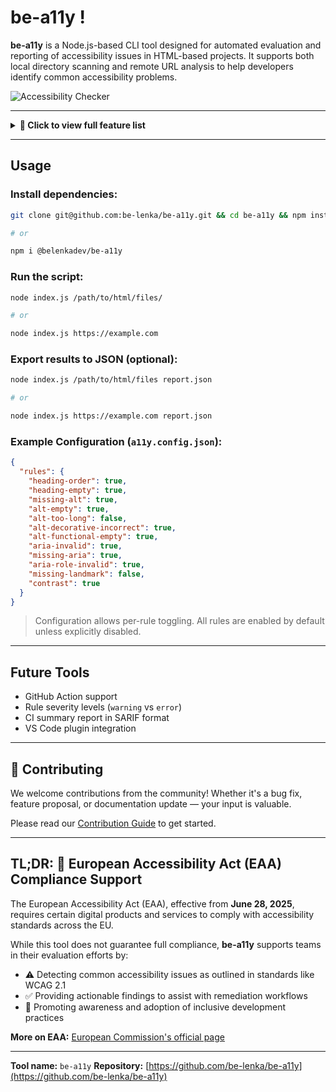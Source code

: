# be-a11y !

**be-a11y** is a Node.js-based CLI tool designed for automated evaluation and reporting of accessibility issues in HTML-based projects. It supports both local directory scanning and remote URL analysis to help developers identify common accessibility problems.

![Accessibility Checker](https://github.com/user-attachments/assets/40c82668-7894-4560-a7ed-77f892021bdd)

---

<details>
<summary><strong>🧩 Click to view full feature list</strong></summary>

## ✅ Features

### 📐 Heading Structure
- Detects incorrect heading level order (e.g., `h1` → `h3` skipped)
- Flags empty headings (`<h1>`–`<h6>`) with no or whitespace-only content
- Warns if multiple `<h1>` tags are present

### 🖼️ Image Accessibility
- Verifies that `<img>` tags have appropriate `alt` attributes
  - ⬜ Flags empty `alt` attributes
  - ↔️ Detects excessively long `alt` texts (configurable)
  - 🌈 Ensures decorative images have correct `alt=""` or role attributes
  - 🔗 Highlights functional images (e.g., inside links/buttons) with empty `alt`
  - 📛 Detects redundant `title` attributes that duplicate the `alt` content
  - 🖼️ Verifies `<iframe>` elements include a descriptive, non-empty `title` attribute (assistive tech-friendly) (new!)

### ♿ ARIA & Semantics
- Validates `aria-label` and `aria-labelledby` usage
- Ensures `aria-labelledby` references valid IDs
- Flags misuse of ARIA roles (e.g., non-interactive elements with `role="button"`)
- Identifies missing landmark regions (`<main>`, `<nav>`, `<header>`, etc.)

### 👀 Accessible Naming
- Detects elements missing accessible names (like `<button>`, `<a>`, `<svg>`, form fields)
- Warns about unlabeled checkboxes and radio buttons
- 🔗 Checks that `<label>` elements are correctly associated with form controls (via `for` or nesting)

### 📭 Link & ID Hygiene
- Flags empty or placeholder `<a>` tags lacking text or `href`
- Warns about duplicate `id` attributes in the same document

### 🎨 Color Contrast
- Evaluates text/background contrast in inline styles
- Flags contrast below WCAG 2.1 AA threshold (4.5:1)

### 📂 Smart File & URL Analysis
- Recursively analyzes files with extensions: `.html`, `.php`, `.latte`, `.twig`, `.edge`, `.tsx`, `.jsx`
- Ignores common build directories (`node_modules`, `vendor`, `dist`, etc.)
- Accepts URLs and fetches remote pages for evaluation

### 🧪 CI/CD Friendly
- CLI output grouped and color-coded with file names and line numbers
- Returns non-zero exit code when issues are found
- Supports export of evaluation results to JSON

### ⚙️ Custom Configuration
- Fully configurable via `a11y.config.json`
- Enable or disable specific checks
- Fine-tune subrules (e.g., disable `alt-too-long` or `redundant-title`)

</details>

---

## Usage

### Install dependencies:

```bash
git clone git@github.com:be-lenka/be-a11y.git && cd be-a11y && npm install

# or

npm i @belenkadev/be-a11y
```

### Run the script:

```bash
node index.js /path/to/html/files/

# or

node index.js https://example.com
```

### Export results to JSON (optional):

```bash
node index.js /path/to/html/files report.json

# or

node index.js https://example.com report.json
```

### Example Configuration (`a11y.config.json`):

```json
{
  "rules": {
    "heading-order": true,
    "heading-empty": true,
    "missing-alt": true,
    "alt-empty": true,
    "alt-too-long": false,
    "alt-decorative-incorrect": true,
    "alt-functional-empty": true,
    "aria-invalid": true,
    "missing-aria": true,
    "aria-role-invalid": true,
    "missing-landmark": false,
    "contrast": true
  }
}
```

> Configuration allows per-rule toggling. All rules are enabled by default unless explicitly disabled.

---

## Future Tools

* GitHub Action support
* Rule severity levels (`warning` vs `error`)
* CI summary report in SARIF format
* VS Code plugin integration

---

## 🤝 Contributing

We welcome contributions from the community! Whether it's a bug fix, feature proposal, or documentation update — your input is valuable.

Please read our [Contribution Guide](./docs/CONTRIBUTING.md) to get started.

---

## TL;DR: 🏩 European Accessibility Act (EAA) Compliance Support

The European Accessibility Act (EAA), effective from **June 28, 2025**, requires certain digital products and services to comply with accessibility standards across the EU.

While this tool does not guarantee full compliance, **be-a11y** supports teams in their evaluation efforts by:

* ⚠️ Detecting common accessibility issues as outlined in standards like WCAG 2.1
* ✅ Providing actionable findings to assist with remediation workflows
* 🏰 Promoting awareness and adoption of inclusive development practices

**More on EAA:** [European Commission's official page](https://commission.europa.eu/strategy-and-policy/policies/justice-and-fundamental-rights/disability/union-equality-strategy-rights-persons-disabilities-2021-2030/european-accessibility-act_en)

---

**Tool name:** `be-a11y`
**Repository:** [https://github.com/be-lenka/be-a11y](https://github.com/be-lenka/be-a11y)
